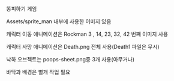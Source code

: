 똥피하기 게임

Assets/sprite_man 내부에 사용한 이미지 있음

캐릭터 이동 애니메이션은 Rockman 3 , 14, 23, 32, 42 번째 이미지 사용

캐릭터 사망 애니메이션은 Death.png 전체 사용(Death1 파일은 무시)

낙하 오브젝트는 poops-sheet.png중 3개 사용(아무거나)

바닥과 배경은 별개 작업 필요
